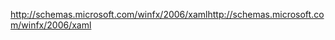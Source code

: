 <span data-ttu-id="463e0-101">http://schemas.microsoft.com/winfx/2006/xaml</span><span class="sxs-lookup"><span data-stu-id="463e0-101">http://schemas.microsoft.com/winfx/2006/xaml</span></span>